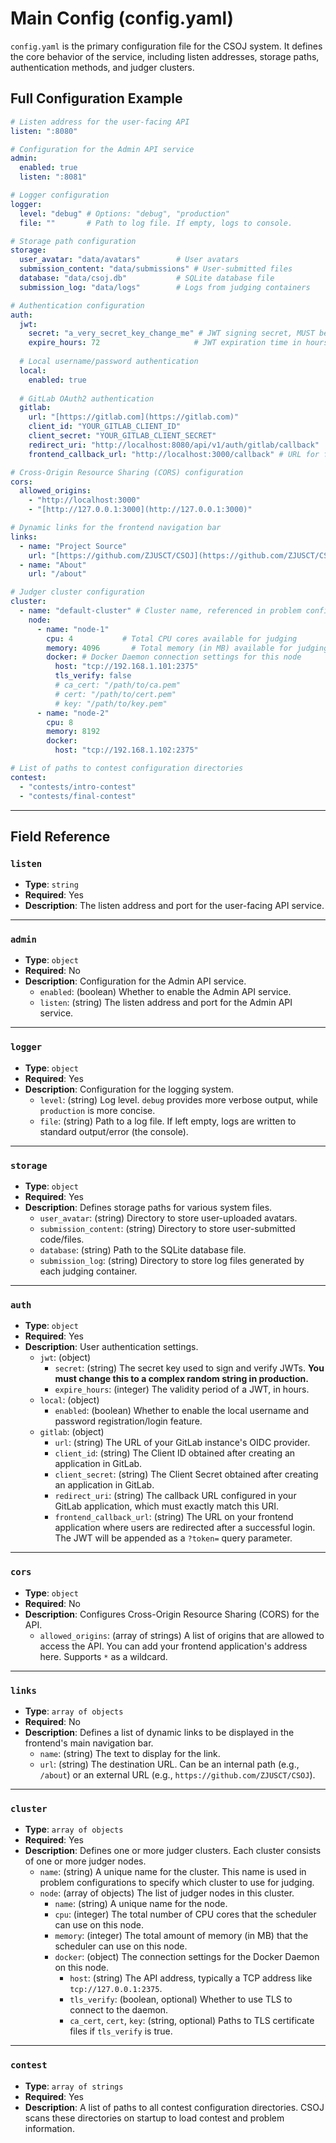 # Main Config (config.yaml)

`config.yaml` is the primary configuration file for the CSOJ system. It defines the core behavior of the service, including listen addresses, storage paths, authentication methods, and judger clusters.

## Full Configuration Example

```yaml
# Listen address for the user-facing API
listen: ":8080"

# Configuration for the Admin API service
admin:
  enabled: true
  listen: ":8081"

# Logger configuration
logger:
  level: "debug" # Options: "debug", "production"
  file: ""       # Path to log file. If empty, logs to console.

# Storage path configuration
storage:
  user_avatar: "data/avatars"        # User avatars
  submission_content: "data/submissions" # User-submitted files
  database: "data/csoj.db"           # SQLite database file
  submission_log: "data/logs"        # Logs from judging containers

# Authentication configuration
auth:
  jwt:
    secret: "a_very_secret_key_change_me" # JWT signing secret, MUST be changed
    expire_hours: 72                     # JWT expiration time in hours
  
  # Local username/password authentication
  local:
    enabled: true
  
  # GitLab OAuth2 authentication
  gitlab:
    url: "[https://gitlab.com](https://gitlab.com)"
    client_id: "YOUR_GITLAB_CLIENT_ID"
    client_secret: "YOUR_GITLAB_CLIENT_SECRET"
    redirect_uri: "http://localhost:8080/api/v1/auth/gitlab/callback"
    frontend_callback_url: "http://localhost:3000/callback" # URL for frontend to handle the final redirect with the token

# Cross-Origin Resource Sharing (CORS) configuration
cors:
  allowed_origins:
    - "http://localhost:3000"
    - "[http://127.0.0.1:3000](http://127.0.0.1:3000)"

# Dynamic links for the frontend navigation bar
links:
  - name: "Project Source"
    url: "[https://github.com/ZJUSCT/CSOJ](https://github.com/ZJUSCT/CSOJ)"
  - name: "About"
    url: "/about"

# Judger cluster configuration
cluster:
  - name: "default-cluster" # Cluster name, referenced in problem configs
    node:
      - name: "node-1"
        cpu: 4           # Total CPU cores available for judging
        memory: 4096       # Total memory (in MB) available for judging
        docker: # Docker Daemon connection settings for this node
          host: "tcp://192.168.1.101:2375"
          tls_verify: false
          # ca_cert: "/path/to/ca.pem"
          # cert: "/path/to/cert.pem"
          # key: "/path/to/key.pem"
      - name: "node-2"
        cpu: 8
        memory: 8192
        docker:
          host: "tcp://192.168.1.102:2375"

# List of paths to contest configuration directories
contest:
  - "contests/intro-contest"
  - "contests/final-contest"
```

-----

## Field Reference

### `listen`

  - **Type**: `string`
  - **Required**: Yes
  - **Description**: The listen address and port for the user-facing API service.

-----

### `admin`

  - **Type**: `object`
  - **Required**: No
  - **Description**: Configuration for the Admin API service.
      - `enabled`: (boolean) Whether to enable the Admin API service.
      - `listen`: (string) The listen address and port for the Admin API service.

-----

### `logger`

  - **Type**: `object`
  - **Required**: Yes
  - **Description**: Configuration for the logging system.
      - `level`: (string) Log level. `debug` provides more verbose output, while `production` is more concise.
      - `file`: (string) Path to a log file. If left empty, logs are written to standard output/error (the console).

-----

### `storage`

  - **Type**: `object`
  - **Required**: Yes
  - **Description**: Defines storage paths for various system files.
      - `user_avatar`: (string) Directory to store user-uploaded avatars.
      - `submission_content`: (string) Directory to store user-submitted code/files.
      - `database`: (string) Path to the SQLite database file.
      - `submission_log`: (string) Directory to store log files generated by each judging container.

-----

### `auth`

  - **Type**: `object`
  - **Required**: Yes
  - **Description**: User authentication settings.
      - `jwt`: (object)
          - `secret`: (string) The secret key used to sign and verify JWTs. **You must change this to a complex random string in production.**
          - `expire_hours`: (integer) The validity period of a JWT, in hours.
      - `local`: (object)
          - `enabled`: (boolean) Whether to enable the local username and password registration/login feature.
      - `gitlab`: (object)
          - `url`: (string) The URL of your GitLab instance's OIDC provider.
          - `client_id`: (string) The Client ID obtained after creating an application in GitLab.
          - `client_secret`: (string) The Client Secret obtained after creating an application in GitLab.
          - `redirect_uri`: (string) The callback URL configured in your GitLab application, which must exactly match this URI.
          - `frontend_callback_url`: (string) The URL on your frontend application where users are redirected after a successful login. The JWT will be appended as a `?token=` query parameter.

-----

### `cors`

  - **Type**: `object`
  - **Required**: No
  - **Description**: Configures Cross-Origin Resource Sharing (CORS) for the API.
      - `allowed_origins`: (array of strings) A list of origins that are allowed to access the API. You can add your frontend application's address here. Supports `*` as a wildcard.

-----

### `links`

  - **Type**: `array of objects`
  - **Required**: No
  - **Description**: Defines a list of dynamic links to be displayed in the frontend's main navigation bar.
      - `name`: (string) The text to display for the link.
      - `url`: (string) The destination URL. Can be an internal path (e.g., `/about`) or an external URL (e.g., `https://github.com/ZJUSCT/CSOJ`).

-----

### `cluster`

  - **Type**: `array of objects`
  - **Required**: Yes
  - **Description**: Defines one or more judger clusters. Each cluster consists of one or more judger nodes.
      - `name`: (string) A unique name for the cluster. This name is used in problem configurations to specify which cluster to use for judging.
      - `node`: (array of objects) The list of judger nodes in this cluster.
          - `name`: (string) A unique name for the node.
          - `cpu`: (integer) The total number of CPU cores that the scheduler can use on this node.
          - `memory`: (integer) The total amount of memory (in MB) that the scheduler can use on this node.
          - `docker`: (object) The connection settings for the Docker Daemon on this node.
              - `host`: (string) The API address, typically a TCP address like `tcp://127.0.0.1:2375`.
              - `tls_verify`: (boolean, optional) Whether to use TLS to connect to the daemon.
              - `ca_cert`, `cert`, `key`: (string, optional) Paths to TLS certificate files if `tls_verify` is true.

-----

### `contest`

  - **Type**: `array of strings`
  - **Required**: Yes
  - **Description**: A list of paths to all contest configuration directories. CSOJ scans these directories on startup to load contest and problem information.
